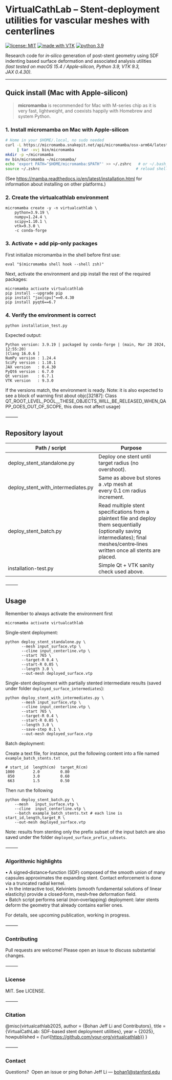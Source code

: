 # VirtualCathLab – Stent‑deployment utilities for vascular meshes with centerlines
[![license: MIT](https://img.shields.io/badge/license-MIT-blue)](#license)
[![made with VTK](https://img.shields.io/badge/made%20with-VTK-398593)](https://vtk.org)
[![python 3.9](https://img.shields.io/badge/python-3.9-blue)](https://www.python.org/downloads/release/python-3913/)

Research code for *in‑silico* generation of post-stent geometry using SDF indenting based
surface deformation and associated analysis utilities  
*(last tested on macOS 15.4 / Apple‑silicon, Python 3.9, VTK 9.3, JAX 0.4.30).*

---

## Quick install (Mac with **Apple‑silicon**)

> **micromamba** is recommended for Mac with M-series chip as it is very fast, lightweight, and
> coexists happily with Homebrew and system Python.

### 1. Install **micromamba** on Mac with Apple-silicon

```bash
# Home in your $HOME/.local, no sudo needed
curl -L https://micromamba.snakepit.net/api/micromamba/osx-arm64/latest \
     | tar -xvj bin/micromamba
mkdir -p ~/micromamba
mv bin/micromamba ~/micromamba/
echo 'export PATH="$HOME/micromamba:$PATH"' >> ~/.zshrc   # or ~/.bash_profile
source ~/.zshrc                                          # reload shell
```
(See https://mamba.readthedocs.io/en/latest/installation.html for information about installing on other
platforms.)

### 2. Create the virtualcathlab environment

```
micromamba create -y -n virtualcathlab \
    python=3.9.19 \
    numpy=1.24.4 \
    scipy=1.10.1 \
    vtk=9.3.0 \
    -c conda-forge
```

### 3. Activate + add pip‑only packages

First initialize micromamba in the shell before first use:
```
eval "$(micromamba shell hook --shell zsh)"
```

Next, activate the environment and pip install the rest of the required packages:
```
micromamba activate virtualcathlab
pip install --upgrade pip
pip install "jax[cpu]"==0.4.30
pip install pyqt6==6.7
```

### 4. Verify the environment is correct

```
python installation_test.py
```

Expected output:
```
Python version: 3.9.19 | packaged by conda-forge | (main, Mar 20 2024, 12:55:20) 
[Clang 16.0.6 ]
NumPy version : 1.24.4
SciPy version : 1.10.1
JAX version   : 0.4.30
PyQt6 version : 6.7.0
Qt version    : 6.7.1
VTK version   : 9.3.0
```
If the versions match, the environment is
ready. 
Note: it is also expected to see a block of warning first about objc[32187]: Class QT_ROOT_LEVEL_POOL__THESE_OBJECTS_WILL_BE_RELEASED_WHEN_QAPP_GOES_OUT_OF_SCOPE, this does not affect usage)
 
⸻

## Repository layout

| Path / script                         | Purpose                                                                                                                         |
| ------------------------------------ | -------------------------------------------------------------------------------------------------------------------------------- |
| deploy_stent_standalone.py                      | Deploy one stent until target radius (no overshoot).                                                                             |
| deploy_stent_with_intermediates.py                      | Same as above but stores a .vtp mesh at every 0.1 cm radius increment.                                                                             |
| deploy_stent_batch.py                | Read multiple stent specifications from a plaintext file and deploy them sequentially (optionally saving intermediates); final meshes/centre‑lines written once all stents are placed. |
| installation-test.py                 | Simple Qt + VTK sanity check used above.                                                                                         |


⸻

## Usage
Remember to always activate the environment first
```
micromamba activate virtualcathlab
```

Single‑stent deployment:
```
python deploy_stent_standalone.py \
       --mesh input_surface.vtp \
       --cline input_centerline.vtp \
       --start 765 \
       --target-R 0.4 \
       --start-R 0.05 \
       --length 3.0 \
       --out-mesh deployed_surface.vtp
```
Single-stent deployment with partially stented intermediate results (saved under folder ``deployed_surface_intermediates``):
```
python deploy_stent_with_intermediates.py \
       --mesh input_surface.vtp \
       --cline input_centerline.vtp \
       --start 765 \
       --target-R 0.4 \
       --start-R 0.05 \
       --length 3.0 \
       --save-step 0.1 \
       --out-mesh deployed_surface.vtp
```

Batch deployment:

Create a text file, for instance, put the following content into a file named ``example_batch_stents.txt``
```
# start_id  length(cm)  target_R(cm)
1000        2.0         0.80
 850        3.0         0.60
 663        1.5         0.50
```
Then run the following
```
python deploy_stent_batch.py \
    --mesh   input_surface.vtp \
    --cline  input_centerline.vtp \
    --batch example_batch_stents.txt # each line is start_id,length,target_R \
    --out-mesh deployed_surface.vtp
```
Note: results from stenting only the prefix subset of the input batch are also saved under the folder ``deployed_surface_prefix_subsets``.

⸻

### Algorithmic highlights
•	A signed‑distance‑function (SDF) composed of the smooth union of many capsules approximates the expanding
stent. Contact enforcement is done via a truncated radial kernel. <br>
•	In the interactive tool, Kelvinlets (smooth fundamental solutions of linear elasticity) provide a
closed‑form, mesh‑free deformation field. <br>
•	Batch script performs serial (non‑overlapping) deployment: later stents
deform the geometry that already contains earlier ones. <br>

For details, see upcoming publication, working in progress.

⸻

### Contributing

Pull requests are welcome!  Please open an issue to discuss substantial
changes.

⸻

### License

MIT.  See LICENSE.

⸻

### Citation

@misc{virtualcathlab2025,
  author    = {Bohan Jeff Li and Contributors},
  title     = {VirtualCathLab: SDF-based stent deployment utilities},
  year      = {2025},
  howpublished = {\url{https://github.com/your‑org/virtualcathlab}}
}


⸻

### Contact

Questions?  Open an issue or ping
Bohan Jeff Li — bohan1@stanford.edu
